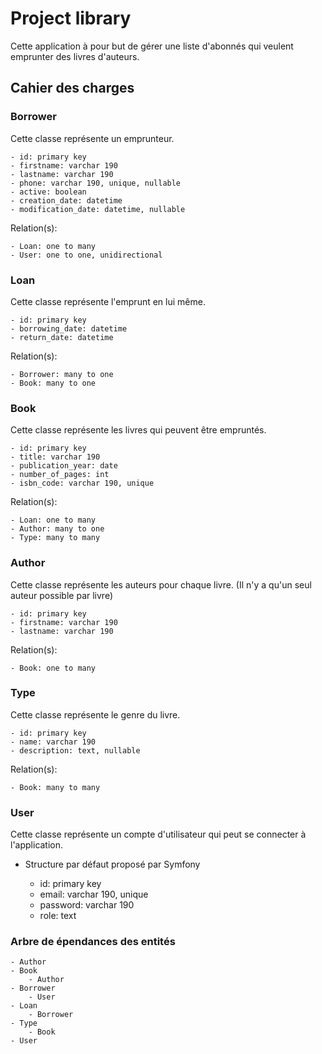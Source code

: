 # Project library

Cette application à pour but de gérer une liste d'abonnés qui veulent emprunter des livres d'auteurs.

## Cahier des charges

### Borrower

Cette classe représente un emprunteur.

    - id: primary key
    - firstname: varchar 190
    - lastname: varchar 190
    - phone: varchar 190, unique, nullable
    - active: boolean
    - creation_date: datetime
    - modification_date: datetime, nullable

Relation(s):

    - Loan: one to many
    - User: one to one, unidirectional

### Loan

Cette classe représente l'emprunt en lui même.

    - id: primary key
    - borrowing_date: datetime
    - return_date: datetime

Relation(s):

    - Borrower: many to one
    - Book: many to one

### Book

Cette classe représente les livres qui peuvent être empruntés.

    - id: primary key
    - title: varchar 190
    - publication_year: date
    - number_of_pages: int
    - isbn_code: varchar 190, unique

Relation(s):

    - Loan: one to many
    - Author: many to one
    - Type: many to many

### Author

Cette classe représente les auteurs pour chaque livre. (Il n'y a qu'un seul auteur possible par livre)

    - id: primary key
    - firstname: varchar 190
    - lastname: varchar 190

Relation(s):

    - Book: one to many

### Type

Cette classe représente le genre du livre.

    - id: primary key
    - name: varchar 190
    - description: text, nullable

Relation(s):

    - Book: many to many

### User

Cette classe représente un compte d'utilisateur qui peut se connecter à l'application.

- Structure par défaut proposé par Symfony

    - id: primary key
    - email: varchar 190, unique
    - password: varchar 190
    - role: text

### Arbre de épendances des entités

    - Author
    - Book
        - Author
    - Borrower
        - User
    - Loan
        - Borrower
    - Type
        - Book
    - User